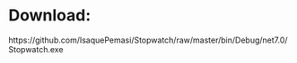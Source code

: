 <h1>Download: </h1>https://github.com/IsaquePemasi/Stopwatch/raw/master/bin/Debug/net7.0/Stopwatch.exe